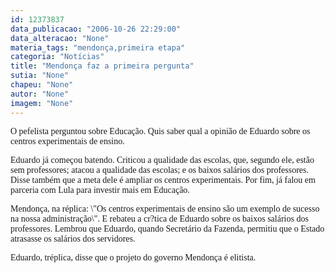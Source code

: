 ```yaml
---
id: 12373837
data_publicacao: "2006-10-26 22:29:00"
data_alteracao: "None"
materia_tags: "mendonça,primeira etapa"
categoria: "Notícias"
title: "Mendonça faz a primeira pergunta"
sutia: "None"
chapeu: "None"
autor: "None"
imagem: "None"
---
```

<p><P><FONT face=Verdana>O pefelista perguntou sobre Educação. Quis saber qual a opinião de Eduardo sobre os centros experimentais de ensino.</FONT></P></p>
<p><P><FONT face=Verdana>Eduardo já começou batendo. Criticou a qualidade das escolas, que, segundo ele, estão sem professores; atacou a qualidade das escolas; e os baixos salários dos professores. Disse também que a meta dele é ampliar os centros experimentais. Por fim, já falou em parceria com Lula para investir mais em Educação.</FONT></P></p>
<p><P><FONT face=Verdana>Mendonça, na réplica: \"Os centros experimentais de ensino são um exemplo de sucesso na nossa administração\". E rebateu a cr?tica de Eduardo sobre os baixos salários dos professores. Lembrou que Eduardo, quando Secretário da Fazenda, permitiu que o Estado atrasasse os salários dos servidores.</FONT></P></p>
<p><P><FONT face=Verdana>Eduardo, tréplica, disse que o projeto do governo Mendonça é elitista.</FONT></P> </p>
